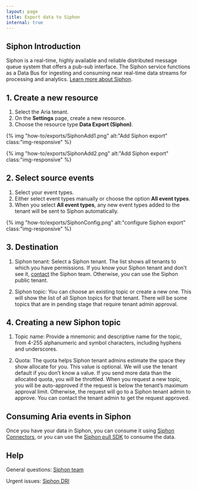 ```yaml
---
layout: page
title: Export data to Siphon
internal: true
---
```


## Siphon Introduction

Siphon is a real-time, highly available and reliable distributed message queue system that offers a pub-sub interface. The Siphon service functions as a Data Bus for ingesting and consuming near real-time data streams for processing and analytics. [Learn more about Siphon][1].

## 1. Create a new resource
1.	Select the Aria tenant.
2.	On the **Settings** page, create a new resource.
3.	Choose the resource type **Data Export (Siphon)**.

{% img "how-to/exports/SiphonAdd1.png" alt:"Add Siphon export" class:"img-responsive" %}

{% img "how-to/exports/SiphonAdd2.png" alt:"Add Siphon export" class:"img-responsive" %}

## 2. Select source events
1.	Select your event types.
2.	Either select event types manually or choose the option **All event types**.
3.	When you select **All event types**, any new event types added to the tenant will be sent to Siphon automatically.

{% img "how-to/exports/SiphonConfig.png" alt:"configure Siphon export" class:"img-responsive" %}

## 3. Destination
1.	Siphon tenant:
Select a Siphon tenant. The list shows all tenants to which you have permissions.
If you know your Siphon tenant and don't see it, [contact][2] the Siphon team. Otherwise, you can use the Siphon public tenant.

2.	Siphon topic:
You can choose an existing topic or create a new one.
This will show the list of all Siphon topics for that tenant.
There will be some topics that are in pending stage that require tenant admin approval.

## 4. Creating a new Siphon topic
1.	Topic name:
Provide a mnemonic and descriptive name for the topic, from
4-255 alphanumeric and symbol characters, including hyphens and underscores.

2.	Quota:
The quota helps Siphon tenant admins estimate the space they show allocate for you.
This value is optional. We will use the tenant default if you don’t know a value.
If you send more data than the allocated quota, you will be throttled.
When you request a new topic, you will be auto-approved if the request is below the tenant’s maximum approval limit. Otherwise, the request will go to a Siphon tenant admin to approve.
You can contact the tenant admin to get the request approved.

## Consuming Aria events in Siphon

Once you have your data in Siphon, you can consume it using [Siphon Connectors][3], or you can use the [Siphon pull SDK][4] to consume the data.

## Help

General questions: [Siphon team][5]

Urgent issues: [Siphon DRI][6]

[1]: http://siphondocs
[2]: mailto:siphon@microsoft.com?subject=Help%20with%20Aria-%3eSiphon%20export
[3]: http://siphondocs/en-us/documentation/Connectors/Available-Connectors
[4]: http://siphondocs/en-us/documentation/Onboarding/Consuming-Data/Consume-with-Siphon-SDK
[5]: mailto:siphon@microsoft.com?subject=Aria-%3eSiphon%20questions
[6]: mailto:siphondri@microsoft.com?subject=Aria-%3eSiphon%20issue
